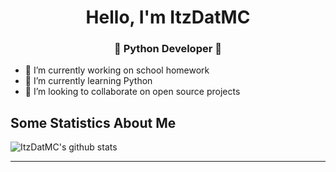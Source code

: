 
<h1 align="center"> Hello, I'm ItzDatMC</h1>
<h3 align="center">🚀 Python Developer 🚀</h3>

- 🔭 I’m currently working on school homework 
- 🌱 I’m currently learning Python
- 👯 I’m looking to collaborate on open source projects

## Some Statistics About Me
![ItzDatMC's github stats](https://github-readme-stats.vercel.app/api?username=ItzDatMC&include_all_commits=true&count_private=true&show_owner=true&show_icons=true&theme=tokyonight)<br>

----

